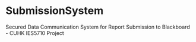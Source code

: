 # SubmissionSystem
Secured Data Communication System for Report Submission to Blackboard - CUHK IES5710 Project
